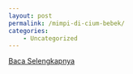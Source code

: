 ```yaml
---
layout: post
permalink: /mimpi-di-cium-bebek/
categories:
    - Uncategorized
---
```


[Baca Selengkapnya](/04)